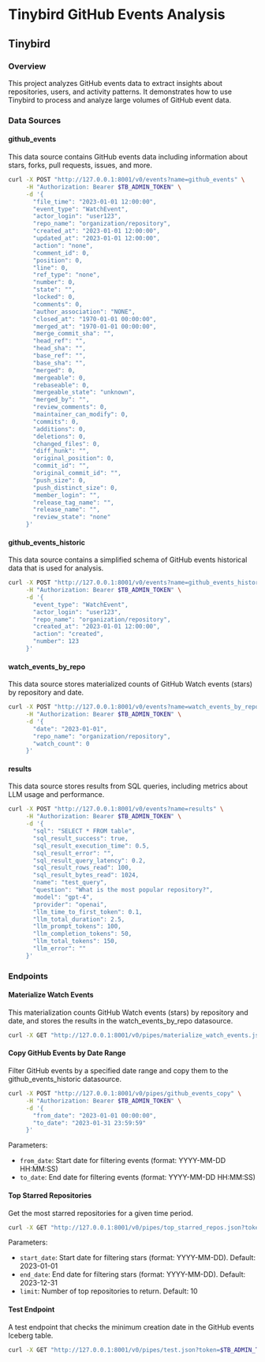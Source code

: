 
# Tinybird GitHub Events Analysis

## Tinybird

### Overview
This project analyzes GitHub events data to extract insights about repositories, users, and activity patterns. It demonstrates how to use Tinybird to process and analyze large volumes of GitHub event data.

### Data Sources

#### github_events
This data source contains GitHub events data including information about stars, forks, pull requests, issues, and more.

```bash
curl -X POST "http://127.0.0.1:8001/v0/events?name=github_events" \
     -H "Authorization: Bearer $TB_ADMIN_TOKEN" \
     -d '{
       "file_time": "2023-01-01 12:00:00",
       "event_type": "WatchEvent",
       "actor_login": "user123",
       "repo_name": "organization/repository",
       "created_at": "2023-01-01 12:00:00",
       "updated_at": "2023-01-01 12:00:00",
       "action": "none",
       "comment_id": 0,
       "position": 0,
       "line": 0,
       "ref_type": "none",
       "number": 0,
       "state": "",
       "locked": 0,
       "comments": 0,
       "author_association": "NONE",
       "closed_at": "1970-01-01 00:00:00",
       "merged_at": "1970-01-01 00:00:00",
       "merge_commit_sha": "",
       "head_ref": "",
       "head_sha": "",
       "base_ref": "",
       "base_sha": "",
       "merged": 0,
       "mergeable": 0,
       "rebaseable": 0,
       "mergeable_state": "unknown",
       "merged_by": "",
       "review_comments": 0,
       "maintainer_can_modify": 0,
       "commits": 0,
       "additions": 0,
       "deletions": 0,
       "changed_files": 0,
       "diff_hunk": "",
       "original_position": 0,
       "commit_id": "",
       "original_commit_id": "",
       "push_size": 0,
       "push_distinct_size": 0,
       "member_login": "",
       "release_tag_name": "",
       "release_name": "",
       "review_state": "none"
     }'
```

#### github_events_historic
This data source contains a simplified schema of GitHub events historical data that is used for analysis.

```bash
curl -X POST "http://127.0.0.1:8001/v0/events?name=github_events_historic" \
     -H "Authorization: Bearer $TB_ADMIN_TOKEN" \
     -d '{
       "event_type": "WatchEvent",
       "actor_login": "user123",
       "repo_name": "organization/repository",
       "created_at": "2023-01-01 12:00:00",
       "action": "created",
       "number": 123
     }'
```

#### watch_events_by_repo
This data source stores materialized counts of GitHub Watch events (stars) by repository and date.

```bash
curl -X POST "http://127.0.0.1:8001/v0/events?name=watch_events_by_repo" \
     -H "Authorization: Bearer $TB_ADMIN_TOKEN" \
     -d '{
       "date": "2023-01-01",
       "repo_name": "organization/repository",
       "watch_count": 0
     }'
```

#### results
This data source stores results from SQL queries, including metrics about LLM usage and performance.

```bash
curl -X POST "http://127.0.0.1:8001/v0/events?name=results" \
     -H "Authorization: Bearer $TB_ADMIN_TOKEN" \
     -d '{
       "sql": "SELECT * FROM table",
       "sql_result_success": true,
       "sql_result_execution_time": 0.5,
       "sql_result_error": "",
       "sql_result_query_latency": 0.2,
       "sql_result_rows_read": 100,
       "sql_result_bytes_read": 1024,
       "name": "test_query",
       "question": "What is the most popular repository?",
       "model": "gpt-4",
       "provider": "openai",
       "llm_time_to_first_token": 0.1,
       "llm_total_duration": 2.5,
       "llm_prompt_tokens": 100,
       "llm_completion_tokens": 50,
       "llm_total_tokens": 150,
       "llm_error": ""
     }'
```

### Endpoints

#### Materialize Watch Events
This materialization counts GitHub Watch events (stars) by repository and date, and stores the results in the watch_events_by_repo datasource.

```bash
curl -X GET "http://127.0.0.1:8001/v0/pipes/materialize_watch_events.json?token=$TB_ADMIN_TOKEN"
```

#### Copy GitHub Events by Date Range
Filter GitHub events by a specified date range and copy them to the github_events_historic datasource.

```bash
curl -X POST "http://127.0.0.1:8001/v0/pipes/github_events_copy" \
     -H "Authorization: Bearer $TB_ADMIN_TOKEN" \
     -d '{
       "from_date": "2023-01-01 00:00:00",
       "to_date": "2023-01-31 23:59:59"
     }'
```

Parameters:
- `from_date`: Start date for filtering events (format: YYYY-MM-DD HH:MM:SS)
- `to_date`: End date for filtering events (format: YYYY-MM-DD HH:MM:SS)

#### Top Starred Repositories
Get the most starred repositories for a given time period.

```bash
curl -X GET "http://127.0.0.1:8001/v0/pipes/top_starred_repos.json?token=$TB_ADMIN_TOKEN&start_date=2023-01-01&end_date=2023-12-31&limit=10"
```

Parameters:
- `start_date`: Start date for filtering stars (format: YYYY-MM-DD). Default: 2023-01-01
- `end_date`: End date for filtering stars (format: YYYY-MM-DD). Default: 2023-12-31
- `limit`: Number of top repositories to return. Default: 10

#### Test Endpoint
A test endpoint that checks the minimum creation date in the GitHub events Iceberg table.

```bash
curl -X GET "http://127.0.0.1:8001/v0/pipes/test.json?token=$TB_ADMIN_TOKEN"
```
